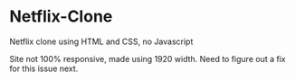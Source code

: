 # Netflix-Clone
Netflix clone using HTML and CSS, no Javascript

Site not 100% responsive, made using 1920 width.
Need to figure out a fix for this issue next.
